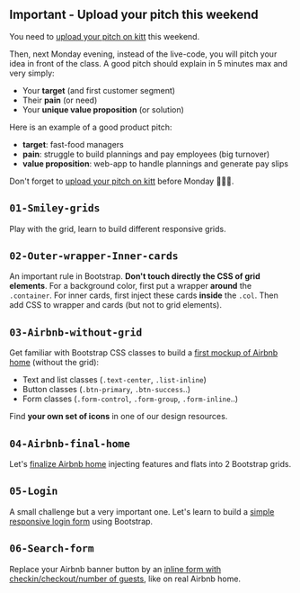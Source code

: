 ## Important - Upload your pitch this weekend

You need to [upload your pitch on kitt](http://kitt.lewagon.org/camps/<user.batch_slug>/products/pitches) this weekend.

Then, next Monday evening, instead of the live-code, you will pitch your idea in front of the class. A good pitch should explain in 5 minutes max and very simply:

- Your **target** (and first customer segment)
- Their **pain** (or need)
- Your **unique value proposition** (or solution)

Here is an example of a good product pitch:

- **target**: fast-food managers
- **pain**: struggle to build plannings and pay employees (big turnover)
- **value proposition**: web-app to handle plannings and generate pay slips

Don't forget to [upload your pitch on kitt](http://kitt.lewagon.org/camps/<user.batch_slug>/products/pitches) before Monday 🙏🙏🙏.

## `01-Smiley-grids`

Play with the grid, learn to build different responsive grids.

## `02-Outer-wrapper-Inner-cards`

An important rule in Bootstrap. **Don't touch directly the CSS of grid elements**. For a background color, first put a wrapper **around** the `.container`. For inner cards, first inject these cards **inside** the `.col`. Then add CSS to wrapper and cards (but not to grid elements).

## `03-Airbnb-without-grid`

Get familiar with Bootstrap CSS classes to build a [first mockup of Airbnb home](http://lewagon.github.io/bootstrap-challenges/08-Final-airbnb-home-without-grid/) (without the grid):

- Text and list classes (`.text-center`, `.list-inline`)
- Button classes (`.btn-primary`, `.btn-success`..)
- Form classes (`.form-control`, `.form-group`, `.form-inline`..)

Find **your own set of icons** in one of our design resources.

## `04-Airbnb-final-home`

Let's [finalize Airbnb home](http://lewagon.github.io/bootstrap-challenges/09-Final-airbnb-home/index.html) injecting features and flats into 2 Bootstrap grids.

## `05-Login`

A small challenge but a very important one. Let's learn to build a [simple responsive login form](http://lewagon.github.io/bootstrap-challenges/10-Login/login.html) using Bootstrap.

## `06-Search-form`

Replace your Airbnb banner button by an [inline form with checkin/checkout/number of guests](http://lewagon.github.io/bootstrap-challenges/11-Airbnb-search-form/), like on real Airbnb home.
